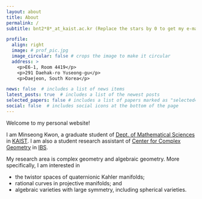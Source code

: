 ```yaml
---
layout: about
title: About
permalink: /
subtitle: bnt2*8*_at_kaist.ac.kr (Replace the stars by 0 to get my e-mail address)

profile:
  align: right
  image: # prof_pic.jpg
  image_circular: false # crops the image to make it circular
  address: >
    <p>E6-1, Room 4419</p>
    <p>291 Daehak-ro Yuseong-gu</p>
    <p>Daejeon, South Korea</p>

news: false  # includes a list of news items
latest_posts: true  # includes a list of the newest posts
selected_papers: false # includes a list of papers marked as "selected={true}"
social: false  # includes social icons at the bottom of the page
---
```


Welcome to my personal website!

I am Minseong Kwon, a graduate student of [Dept. of Mathematical Sciences](https://mathsci.kaist.ac.kr/) in [KAIST](https://www.kaist.ac.kr/). I am also a student research assistant of [Center for Complex Geometry](https://ccg.ibs.re.kr/) in [IBS](https://www.ibs.re.kr/eng.do).

My research area is complex geometry and algebraic geometry. More specifically, I am interested in

* the twistor spaces of quaternionic Kahler manifolds;
* rational curves in projective manifolds; and
* algebraic varieties with large symmetry, including spherical varieties.
